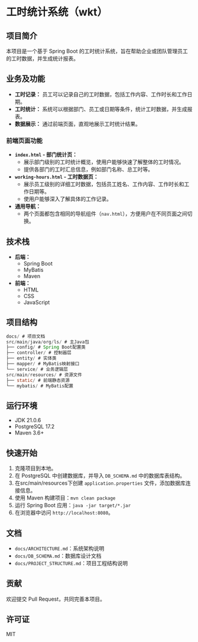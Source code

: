 # 工时统计系统（wkt）

## 项目简介

本项目是一个基于 Spring Boot 的工时统计系统，旨在帮助企业或团队管理员工的工时数据，并生成统计报表。

## 业务及功能

* **工时记录：** 员工可以记录自己的工时数据，包括工作内容、工作时长和工作日期。
* **工时统计：** 系统可以根据部门、员工或日期等条件，统计工时数据，并生成报表。
* **数据展示：** 通过前端页面，直观地展示工时统计结果。

### 前端页面功能

* **`index.html` - 部门统计页：**
    * 展示部门级别的工时统计概览，使用户能够快速了解整体的工时情况。
    * 提供各部门的工时汇总信息，例如部门名称、总工时等。
* **`working-hours.html` - 工时数据页：**
    * 展示员工级别的详细工时数据，包括员工姓名、工作内容、工作时长和工作日期等。
    * 使用户能够深入了解具体的工作记录。
* **通用导航：**
    * 两个页面都包含相同的导航组件（`nav.html`），方便用户在不同页面之间切换。

## 技术栈

* **后端：**
    * Spring Boot
    * MyBatis
    * Maven
* **前端：**
    * HTML
    * CSS
    * JavaScript

## 项目结构
```java
docs/ # 项目文档
src/main/java/org/ls/ # 主Java包
├── config/ # Spring Boot配置类
├── controller/ # 控制器层
├── entity/ # 实体类
├── mapper/ # MyBatis映射接口
└── service/ # 业务逻辑层
src/main/resources/ # 资源文件
├── static/ # 前端静态资源
└── mybatis/ # MyBatis配置
```

## 运行环境

* JDK 21.0.6
* PostgreSQL 17.2
* Maven 3.6+

## 快速开始

1.  克隆项目到本地。
2.  在 PostgreSQL 中创建数据库，并导入 `DB_SCHEMA.md` 中的数据库表结构。
3.  在src/main/resources下创建 `application.properties` 文件，添加数据库连接信息。
4.  使用 Maven 构建项目：`mvn clean package`
5.  运行 Spring Boot 应用：`java -jar target/*.jar`
6.  在浏览器中访问 `http://localhost:8080`。

## 文档

* `docs/ARCHITECTURE.md`：系统架构说明
* `docs/DB_SCHEMA.md`：数据库设计文档
* `docs/PROJECT_STRUCTURE.md`：项目工程结构说明

## 贡献

欢迎提交 Pull Request，共同完善本项目。

## 许可证

MIT